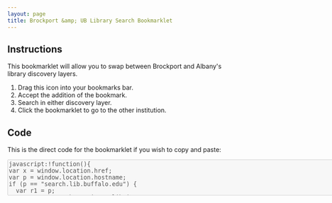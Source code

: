 ```yaml
---
layout: page
title: Brockport &amp; UB Library Search Bookmarklet
---
```

<div class="container" markdown="1">

Instructions
---
This bookmarklet will allow you to swap between Brockport and Albany's library discovery layers.
 1. Drag this icon into your bookmarks bar.
 2. Accept the addition of the bookmark.
 3. Search in either discovery layer.
 4. Click the bookmarklet to go to the other institution.

<div class="row">
<h2></h2>
<p class="text-center"><a href='javascript:!function(){
var x = window.location.href;
var p = window.location.hostname;
if (p == "search.library.albany.edu") {
  var r1 = p;
  var r2 = "suny-bro.primo.exlibrisgroup.com";
  var r3 = "01SUNY_ALB:01SUNY_ALB";
  var r4 = "01SUNY_BRO:01SUNY_BRO";
	var r5 = "suny-alb";
	var r6 = "01SUNY_BRO";
  }
else if (p == "suny-bro.primo.exlibrisgroup.com") {
  var r1 = p;
  var r2 = "search.library.albany.edu";
  var r3 = "01SUNY_BRO:01SUNY_BRO";
  var r4 = "01SUNY_ALB:01SUNY_ALB";
	var r5 = "01SUNY_BRO";
	var r6 = "suny-alb";
}
else {
	alert ("This bookmarklet will not work on this page.");
}
var y = x.replace(r1,r2);
var z = y.replace(r3,r4);
var a = z.replace(r5,r6);
window.location.href = a
}();
'><i class="fa fa-search-plus fa-6x" aria-hidden="true"></i><span style="display:none;">BPT <--> ALB</span></a></p>
</div>

</div>

Code
----
<p>This is the direct code for the bookmarklet if you wish to copy and paste:</p>
<textarea disabled="disabled" cols="100" rows="5">
javascript:!function(){
var x = window.location.href;
var p = window.location.hostname;
if (p == "search.lib.buffalo.edu") {
  var r1 = p;
  var r2 = "suny-bro.primo.exlibrisgroup.com";
  var r3 = "01SUNY_BUF:everything";
  var r4 = "01SUNY_BRO:01SUNY_BRO";
	var r5 = "01SUNY_BUF";
	var r6 = "01SUNY_BRO";
  }
else if (p == "suny-bro.primo.exlibrisgroup.com") {
  var r1 = p;
  var r2 = "search.lib.buffalo.edu";
  var r3 = "01SUNY_BRO:01SUNY_BRO";
  var r4 = "01SUNY_BUF:everything";
	var r5 = "01SUNY_BRO";
	var r6 = "01SUNY_BUF";
}
else {
	alert ("This bookmarklet only works for Brockport and UB's library pages.")
}
var y = x.replace(r1,r2);
var z = y.replace(r3,r4);
var a = z.replace(r5,r6);
window.location.href = a
}();
</textarea>
